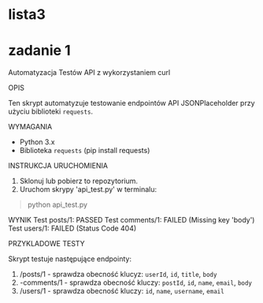 # lista3
# zadanie 1
Automatyzacja Testów API z wykorzystaniem curl

OPIS

Ten skrypt automatyzuje testowanie endpointów API JSONPlaceholder przy użyciu biblioteki `requests`.

WYMAGANIA
- Python 3.x
- Biblioteka `requests` (pip install requests)

INSTRUKCJA URUCHOMIENIA
1. Sklonuj lub pobierz to repozytorium.
2. Uruchom skrypy 'api_test.py' w terminalu:
  > python api_test.py

WYNIK
Test posts/1: PASSED
Test comments/1: FAILED (Missing key 'body')
Test users/1: FAILED (Status Code 404)

PRZYKLADOWE TESTY

Skrypt testuje następujące endpointy:
1. /posts/1 - sprawdza obecność klucyz: `userId`, `id`, `title`, `body`
2. -comments/1 - sprawdza obecność kluczy: `postId`, `id`, `name`, `email`, `body`
3. /users/1 - sprawdza obecność kluczy: `id`, `name`, `username`, `email`
